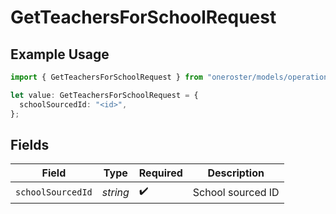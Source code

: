 # GetTeachersForSchoolRequest

## Example Usage

```typescript
import { GetTeachersForSchoolRequest } from "oneroster/models/operations";

let value: GetTeachersForSchoolRequest = {
  schoolSourcedId: "<id>",
};
```

## Fields

| Field              | Type               | Required           | Description        |
| ------------------ | ------------------ | ------------------ | ------------------ |
| `schoolSourcedId`  | *string*           | :heavy_check_mark: | School sourced ID  |